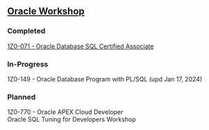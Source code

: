 [Oracle Workshop](https://mylearn.oracle.com/ou/home)
---

### Completed
[1Z0-071 - Oracle Database SQL Certified Associate](https://catalog-education.oracle.com/pls/certview/sharebadge?id=932D2892E212E77523990F76C9348190BBFF781AFC744FB59D6282116A838CE0)

### In-Progress
1Z0-149 - Oracle Database Program with PL/SQL (upd Jan 17, 2024)

### Planned
1Z0-770 - Oracle APEX Cloud Developer  
Oracle SQL Tuning for Developers Workshop
